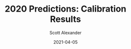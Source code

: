 ---
layout: podcast
title: "2020 Predictions: Calibration Results"
author: Scott Alexander
description: https://astralcodexten.substack.com/p/2020-predictions-calibration-results
date: 2021-04-05
length: 3065977
duration: 766
guid: 2020-predictions-calibration-results
---